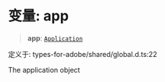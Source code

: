 # 变量: app

> **app**: [`Application`](../../../AfterEffects/22.0/classes/Application.md)

定义于: types-for-adobe/shared/global.d.ts:22

The application object

